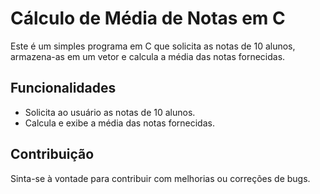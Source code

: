 # Cálculo de Média de Notas em C

Este é um simples programa em C que solicita as notas de 10 alunos, armazena-as em um vetor e calcula a média das notas fornecidas.

## Funcionalidades

- Solicita ao usuário as notas de 10 alunos.
- Calcula e exibe a média das notas fornecidas.

## Contribuição

Sinta-se à vontade para contribuir com melhorias ou correções de bugs.
